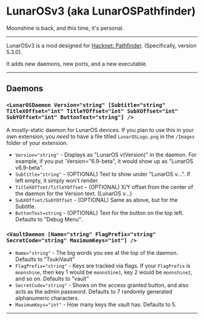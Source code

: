 ﻿# LunarOSv3 (aka LunarOSPathfinder)
Moonshine is back, and this time, it's personal.

---

LunarOSv3 is a mod designed for [Hacknet: Pathfinder](https://github.com/Arkhist/Hacknet-Pathfinder). (Specifically, version 5.3.0).

It adds new daemons, new ports, and a new executable.

---

## Daemons

### `<LunarOSDaemon Version="string" [Subtitle="string" TitleXOffset="int" TitleYOffset="int" SubXOffset="int" SubYOffset="int" ButtonText="string"] />`
A mostly-static daemon for LunarOS devices. If you plan to use this in your own extension, you *need* to have a file titled `LunarOSLogo.png` in the `/Images` folder of your extension.

* `Version="string"` - Displays as "LunarOS v(Version)" in the daemon. For example, if you put `Version="6.9-beta", it would show up as "LunarOS v6.9-beta".
* `Subtitle="string"` - (OPTIONAL) Text to show under "LunarOS v...". If left empty, it simply won't render.
* `TitleXOffset/TitleYOffset` - (OPTIONAL) X/Y offset from the center of the daemon for the Version text. (LunarOS v...)
* `SubXOffset/SubYOffset` - (OPTIONAL) Same as above, but for the Subtitle.
* `ButtonText=string` - (OPTIONAL) Text for the button on the top left. Defaults to "Debug Menu".

### `<VaultDaemon [Name="string" FlagPrefix="string" SecretCode="string" MaximumKeys="int"] />`
* `Name="string"` - The big words you see at the top of the daemon. Defaults to "TsukiVault"
* `FlagPrefix="string"` - Keys are tracked via flags. If your `FlagPrefix` is `moonshine`, then key 1 would be `moonshine1`, key 2 would be `moonshine2`, and so on. Defaults to "vault"
* `SecretCode="string"` - Shows on the access granted button, and also acts as the admin password. Defaults to 7 randomly generated alphanumeric characters.
* `MaximumKeys="int"` - How many keys the vault has. Defaults to 5.

---